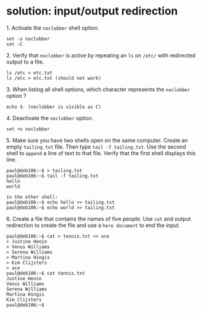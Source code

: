 # solution: input/output redirection

1\. Activate the `noclobber` shell option.

    set -o noclobber
    set -C

2\. Verify that `noclobber` is active by repeating an `ls` on `/etc/`
with redirected output to a file.

    ls /etc > etc.txt 
    ls /etc > etc.txt (should not work)

3\. When listing all shell options, which character represents the
`noclobber` option ?

    echo $- (noclobber is visible as C)

4\. Deactivate the `noclobber` option.

    set +o noclobber

5\. Make sure you have two shells open on the same computer. Create an
empty `tailing.txt` file. Then type `tail -f tailing.txt`. Use the
second shell to `append` a line of text to that file. Verify that the
first shell displays this line.

    paul@deb106:~$ > tailing.txt
    paul@deb106:~$ tail -f tailing.txt 
    hello
    world

    in the other shell:
    paul@deb106:~$ echo hello >> tailing.txt 
    paul@deb106:~$ echo world >> tailing.txt

6\. Create a file that contains the names of five people. Use `cat` and
output redirection to create the file and use a `here document` to end
the input.

    paul@deb106:~$ cat > tennis.txt << ace
    > Justine Henin
    > Venus Williams
    > Serena Williams
    > Martina Hingis
    > Kim Clijsters
    > ace
    paul@deb106:~$ cat tennis.txt 
    Justine Henin
    Venus Williams
    Serena Williams
    Martina Hingis
    Kim Clijsters
    paul@deb106:~$
